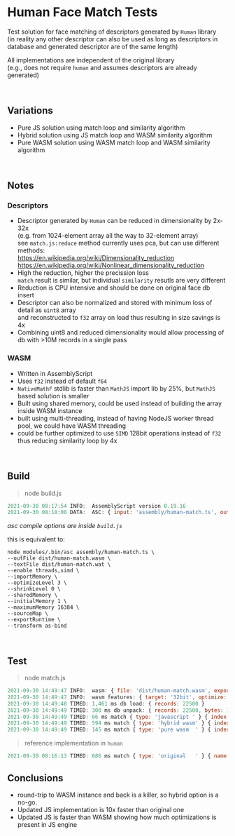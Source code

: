 # Human Face Match Tests

Test solution for face matching of descriptors generated by `Human` library  
(in reality any other descriptor can also be used as long as descriptors in database and generated descriptor are of the same length)

All implementations are independent of the original library  
(e.g., does not require `human` and assumes descriptors are already generated)

<br>

## Variations

- Pure JS solution using match loop and similarity algorithm
- Hybrid solution using JS match loop and WASM similarity algorithm
- Pure WASM solution using WASM match loop and WASM similarity algorithm

<br>

## Notes

### Descriptors

- Descriptor generated by `Human` can be reduced in dimensionality by 2x-32x  
  (e.g. from 1024-element array all the way to 32-element array)  
  see `match.js:reduce` method currently uses pca, but can use different methods:  
  <https://en.wikipedia.org/wiki/Dimensionality_reduction>  
  <https://en.wikipedia.org/wiki/Nonlinear_dimensionality_reduction>  
- High the reduction, higher the precission loss  
  `match` result is similar, but individual `similarity` resutls are very different
- Reduction is CPU intensive and should be done on original face db insert
- Descriptor can also be normalized and stored with minimum loss of detail as `uint8` array  
  and reconstructed to `f32` array on load thus resulting in size savings is 4x
- Combining uint8 and reduced dimensionality would allow processing of db with >10M records in a single pass

### WASM

- Written in AssemblyScript
- Uses `f32` instead of default `f64`
- `NativeMathF` stdlib is faster than `MathJS` import lib by 25%, but `MathJS` based solution is smaller  
- Built using shared memory, could be used instead of building the array inside WASM instance
- built using multi-threading, instead of having NodeJS worker thread pool, we could have WASM threading  
- could be further optimized to use `SIMD` 128bit operations instead of `f32` thus reducing similarity loop by 4x

<br>

## Build

> node build.js

```js
2021-09-30 08:17:54 INFO:  AssemblyScript version 0.19.16
2021-09-30 08:18:00 DATA:  ASC: { input: 'assembly/human-match.ts', output: 'dist/human-match.wasm', size: 8431 }
```

*asc compile options are inside `build.js`*

this is equivalent to:

    node_modules/.bin/asc assembly/human-match.ts \
    --outFile dist/human-match.wasm \
    --textFile dist/human-match.wat \
    --enable threads,simd \
    --importMemory \
    --optimizeLevel 3 \
    --shrinkLevel 0 \
    --sharedMemory \
    --initialMemory 1 \
    --maximumMemory 16384 \
    --sourceMap \
    --exportRuntime \
    --transform as-bind

<br>

## Test

> node match.js

```js
2021-09-30 14:49:47 INFO:  wasm: { file: 'dist/human-match.wasm', exports: [ 'features', 'register', 'reset', 'distance', 'match' ] }
2021-09-30 14:49:47 INFO:  wasm features: { target: '32bit', optimize: 3, shrink: 0, simd: true, shmem: true, threads: true }
2021-09-30 14:49:48 TIMED: 1,461 ms db load: { records: 22500 }
2021-09-30 14:49:49 TIMED: 308 ms db unpack: { records: 22500, bytes: 134217728, reduce: 1, descriptor: 1024 }
2021-09-30 14:49:49 TIMED: 66 ms match { type: 'javascript ' } { index: 11, name: 'ai', similarity: 99.2, distance: 0.7729938550855369 }
2021-09-30 14:49:49 TIMED: 594 ms match { type: 'hybrid wasm' } { index: 11, name: 'ai', similarity: 99.2, distance: 0.7729937118284379 }
2021-09-30 14:49:49 TIMED: 145 ms match { type: 'pure wasm  ' } { index: 11, name: 'ai', similarity: 99.2, distance: 0.7729936838150024 }
```

> reference implementation in `human`

```js
2021-09-30 08:16:13 TIMED: 686 ms match { type: 'original   ' } { name: 'ai', similarity: 99.2, distance: 0.7729938550855369 }
```

## Conclusions

- round-trip to WASM instance and back is a killer, so hybrid option is a no-go.
- Updated JS implementation is 10x faster than original one
- Updated JS is faster than WASM showing how much optimizations is present in JS engine
